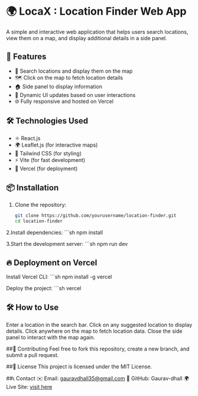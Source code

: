 # 🌍 LocaX : Location Finder Web App

A simple and interactive web application that helps users search locations, view them on a map, and display additional details in a side panel.

## 🚀 Features
- 📍 Search locations and display them on the map
- 🗺️ Click on the map to fetch location details
- 🏠 Side panel to display information
- 🎯 Dynamic UI updates based on user interactions
- 🌐 Fully responsive and hosted on Vercel

## 🛠️ Technologies Used
- ⚛️ React.js
- 🌍 Leaflet.js (for interactive maps)
- 🎨 Tailwind CSS (for styling)
- ⚡ Vite (for fast development)
- 🚀 Vercel (for deployment)

## 📦 Installation

1. Clone the repository:
   ```sh
   git clone https://github.com/yourusername/location-finder.git
   cd location-finder

2.Install dependencies:
    ```sh
    npm install


3.Start the development server:
    ```sh
    npm run dev

## 🔥 Deployment on Vercel

Install Vercel CLI:
    ```sh
    npm install -g vercel

Deploy the project:
     ```sh
    vercel

## 🛠️ How to Use
Enter a location in the search bar.
Click on any suggested location to display details.
Click anywhere on the map to fetch location data.
Close the side panel to interact with the map again.

##🤝 Contributing
Feel free to fork this repository, create a new branch, and submit a pull request.

##📄 License
This project is licensed under the MIT License.

##📞 Contact
✉️ Email: gauravdhall35@gmail.com
🔗 GitHub: Gaurav-dhall
🌍 Live Site: [visit here](http://locax.vercel.app)

